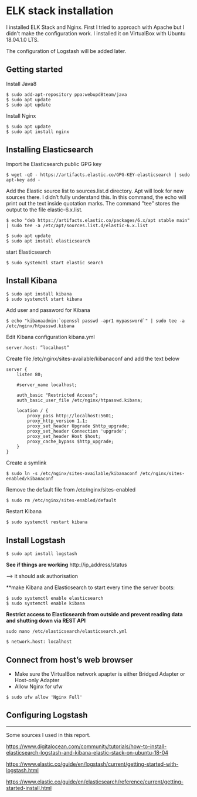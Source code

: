 # ELK stack installation

I installed ELK Stack and Nginx. First I tried to approach with Apache but I didn't make the configuration work.
I installed it on VirtualBox with Ubuntu 18.04.1.0 LTS. 

The configuration of Logstash will be added later.

## Getting started
Install Java8  
```
$ sudo add-apt-repository ppa:webupd8team/java
$ sudo apt update
$ sudo apt update
```

Install Nginx  

```
$ sudo apt update
$ sudo apt install nginx
```
## Installing Elasticsearch

Import he Elasticsearch public GPG key  

```
$ wget -qO - https://artifacts.elastic.co/GPG-KEY-elasticsearch | sudo apt-key add -
```

Add the Elastic source list to sources.list.d directory. Apt will look for new sources there. I didn’t fully understand this. In this command, the echo will print out the text inside quotation marks. The command ”tee” stores the output to the file elastic-6.x.list.

```
$ echo "deb https://artifacts.elastic.co/packages/6.x/apt stable main" | sudo tee -a /etc/apt/sources.list.d/elastic-6.x.list
```
```
$ sudo apt update
$ sudo apt install elasticsearch
```
start Elasticsearch  
```
$ sudo systemctl start elastic search
```

## Install Kibana
```
$ sudo apt install kibana
$ sudo systemctl start kibana
```

Add user and password for Kibana  
```
$ echo "kibanaadmin:`openssl passwd -apr1 mypassword`" | sudo tee -a /etc/nginx/htpasswd.kibana
```
Edit Kibana configuration kibana.yml  
```
server.host: ”localhost”
```

Create file  /etc/nginx/sites-available/kibanaconf  and add the text below  
```
server {
    listen 80;

    #server_name localhost;

    auth_basic "Restricted Access";
    auth_basic_user_file /etc/nginx/htpasswd.kibana;

    location / {
        proxy_pass http://localhost:5601;
        proxy_http_version 1.1;
        proxy_set_header Upgrade $http_upgrade;
        proxy_set_header Connection 'upgrade';
        proxy_set_header Host $host;
        proxy_cache_bypass $http_upgrade;
    }
}
```

Create a symlink  
```
$ sudo ln -s /etc/nginx/sites-available/kibanaconf /etc/nginx/sites-enabled/kibanaconf
```

Remove the default file from /etc/nginx/sites-enabled  
```
$ sudo rm /etc/nginx/sites-enabled/default
```

Restart Kibana  
```
$ sudo systemctl restart kibana
```

## Install Logstash 

```
$ sudo apt install logstash
```

**See if things are working**
http://ip_address/status 

—> it should ask authorisation

**make Kibana and Elasticsearch to start every time the server boots:
```
$ sudo systemctl enable elasticsearch
$ sudo systemctl enable kibana
```

**Restrict access to Elasticsearch from outside and prevent reading data and shutting down via REST API**
```
sudo nano /etc/elasticsearch/elasticsearch.yml
```
```
$ network.host: localhost
```
## Connect from host’s web browser
- Make sure the VirtualBox network apapter is either Bridged Adapter or Host-only Adapter  
- Allow Nginx for ufw
```  
$ sudo ufw allow 'Nginx Full'
```

## Configuring Logstash


-------------------------------------------------------------------------------------


Some sources I used in this report. 

https://www.digitalocean.com/community/tutorials/how-to-install-elasticsearch-logstash-and-kibana-elastic-stack-on-ubuntu-18-04 

https://www.elastic.co/guide/en/logstash/current/getting-started-with-logstash.html

https://www.elastic.co/guide/en/elasticsearch/reference/current/getting-started-install.html

